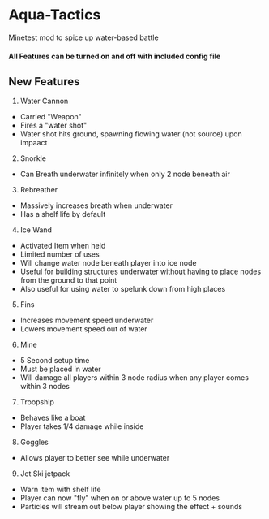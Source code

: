 # Aqua-Tactics
Minetest mod to spice up water-based battle

#### All Features can be turned on and off with included config file

## New Features

1. Water Cannon
  - Carried "Weapon"
  - Fires a "water shot"
  - Water shot hits ground, spawning flowing water (not source) upon impaact
2. Snorkle
  - Can Breath underwater infinitely when only 2 node beneath air
3. Rebreather
  - Massively increases breath when underwater
  - Has a shelf life by default
4. Ice Wand
  - Activated Item when held
  - Limited number of uses
  - Will change water node beneath player into ice node
  - Useful for building structures underwater without having to place nodes from the ground to that point
  - Also useful for using water to spelunk down from high places
5. Fins
  - Increases movement speed underwater
  - Lowers movement speed out of water
6. Mine
  - 5 Second setup time
  - Must be placed in water
  - Will damage all players within 3 node radius when any player comes within 3 nodes
7. Troopship
  - Behaves like a boat
  - Player takes 1/4 damage while inside
8. Goggles
  - Allows player to better see while underwater
9. Jet Ski jetpack
  - Warn item with shelf life
  - Player can now "fly" when on or above water up to 5 nodes
  - Particles will stream out below player showing the effect + sounds
 
